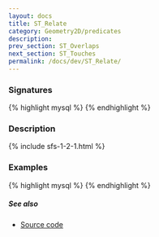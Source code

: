 ```yaml
---
layout: docs
title: ST_Relate
category: Geometry2D/predicates
description: 
prev_section: ST_Overlaps
next_section: ST_Touches
permalink: /docs/dev/ST_Relate/
---
```


### Signatures

{% highlight mysql %}
{% endhighlight %}

### Description



{% include sfs-1-2-1.html %}

### Examples

{% highlight mysql %}
{% endhighlight %}

##### See also

* <a href="https://github.com/irstv/H2GIS/blob/master/h2spatial/src/main/java/org/h2gis/h2spatial/internal/function/spatial/predicates/ST_Relate.java" target="_blank">Source code</a>
